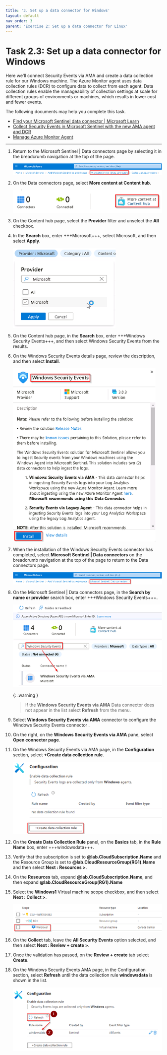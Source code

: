 ```yaml
---
title: '3. Set up a data connector for Windows'
layout: default
nav_order: 3
parent: 'Exercise 2: Set up a data connector for Linux'
---
```


# Task 2.3: Set up a data connector for Windows

Here we'll connect Security Events via AMA and create a data collection rule for our Windows machine. The Azure Monitor agent uses data collection rules (DCR) to configure data to collect from each agent. Data collection rules enable the manageability of collection settings at scale for different groups of environments or machines, which results in lower cost and fewer events.

The following documents may help you complete this task.

- [Find your Microsoft Sentinel data connector | Microsoft Learn](https://learn.microsoft.com/en-us/azure/sentinel/data-connectors-reference#windows-security-events-via-ama)  
- [Collect Security Events in Microsoft Sentinel with the new AMA agent and DCR](https://jeffreyappel.nl/collect-security-events-in-sentinel-with-the-new-ama-agent-and-dcr/#:~:text=For%20enabling%20the%20new%20connector%2C%20take%20the%20following,Security%20events%204%20Open%20the%20connector%20page%20%283%29)  
- [Manage Azure Monitor Agent](https://learn.microsoft.com/en-us/azure/azure-monitor/agents/azure-monitor-agent-manage?tabs=azure-portal)

---

1. Return to the Microsoft Sentinel | Data connectors page by selecting it in the breadcrumb navigation at the top of the page.

    ![Data-connectors-breadcrumb-data-connectors.png](../media/Data-connectors-breadcrumb-data-connectors.png)

    <!-- WK-Mar 11/24 Start: Adding retrieving Syslog connector from Content hub -->

1. On the Data connectors page, select **More content at Content hub**.

    ![E1-T2a-S2-More-Content-At-Content-Hub.png](../media/E1-T2a-S2-More-Content-At-Content-Hub.png)

1. On the Content hub page, select the **Provider** filter and unselect the **All** checkbox.  

1. In the **Search** box, enter +++Microsoft+++, select Microsoft, and then select **Apply**.

    ![E1-T2a-S3-Provider-Microsoft.png](../media/E1-T2a-S3-Provider-Microsoft.png)

1. On the Content hub page, in the **Search** box, enter +++Windows Security Events+++, and then select Windows Security Events from the results.

1. On the Windows Security Events details page, review the description, and then select **Install**.

    ![install-windowssecurityevents.png](../media/install-windowssecurityevents.png)

1. When the installation of the Windows Security Events connector has completed, select **Microsoft Sentinel | Data connectors** on the breadcrumb navigation at the top of the page to return to the Data connectors page.

    ![Data-connectors-breadcrumb.png](../media/Data-connectors-breadcrumb.png)

1. On the Microsoft Sentinel | Data connectors page, in the **Search by name or provider** search box, enter +++Windows Security Events+++. 

    ![data-connectors-windows-security-events.png](../media/data-connectors-windows-security-events.png)

    {: .warning }
    > If the **Windows Security Events via AMA** Data connector does not appear in the list select **Refresh** from the menu.

1. Select **Windows Security Events via AMA** connector to configure the Windows Security Events connector .

1. On the right, on the **Windows Security Events via AMA** pane, select **Open connector page**.

    <!-- WK-Mar 11/24 End: Adding retrieving Syslog connector from Content hub -->

1. On the Windows Security Events via AMA page, in the **Configuration** section, select **+Create data collection rule**.

    ![amacreatedatacollectionrule.png](../media/amacreatedatacollectionrule.png)

1. On the **Create Data Collection Rule** panel, on the **Basics** tab, in the **Rule Name** box, enter +++windowsdata+++.

1. Verify that the subscription is set to **@lab.CloudSubscription.Name** and the Resource Group is set to **@lab.CloudResourceGroup(RG1).Name** and then select **Next : Resources >**.

    <!--
        1. On the **Resources** tab, select **+Add resource(s)**.

            !IMAGE[addresources.png](addresources.png)
        1. On the **Select a scope** panel, expand **@lab.CloudResourceGroup(RG1).Name**.

        1. Select the Virtual machine scope named **Windows1** by selecting the checkbox to the left of the scope name and then select **Apply**.
    -->

1. On the **Resources** tab, expand **@lab.CloudSubscription.Name**, and then expand **@lab.CloudResourceGroup(RG1).Name** 

1. Select the **Windows1** Virtual machine scope checkbox, and then select **Next : Collect >**.

    ![selectwinscope.png](../media/selectwinscope.png)

1. On the **Collect** tab, leave the **All Security Events** option selected, and then select **Next : Review + create >**.

1. Once the validation has passed, on the **Review + create** tab select **Create**.

1. On the Windows Security Events AMA page, in the Configuration section, select **Refresh** until the data collection rule **windowsdata** is shown in the list.

    ![refreshconfiguration.png](../media/refreshconfiguration.png)
